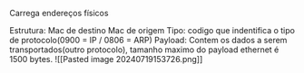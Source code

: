 Carrega endereços físicos

Estrutura:
	Mac de destino
	Mac de origem
	Tipo: codigo que indentifica o tipo de protocolo(0900 = IP / 0806 = ARP)
	Payload: Contem os dados a serem transportados(outro protocolo), tamanho maximo do payload ethernet é 1500 bytes.
	![[Pasted image 20240719153726.png]]
